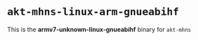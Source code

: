 # `akt-mhns-linux-arm-gnueabihf`

This is the **armv7-unknown-linux-gnueabihf** binary for `akt-mhns`
